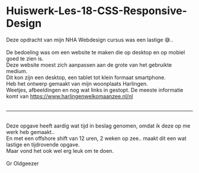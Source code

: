 # Huiswerk-Les-18-CSS-Responsive-Design

Deze opdracht van mijn NHA Webdesign cursus was een lastige 😅..
<br>
<br>
De bedoeling was om een website te maken die op desktop en op mobiel goed te zien is.<br>
Deze website moest zich aanpassen aan de grote van het gebruikte medium.<br>
Dit kon zijn een desktop, een tablet tot klein formaat smartphone.<br>
Heb het ontwerp gemaakt van mijn woonplaats Harlingen.<br>
Weetjes, afbeeldingen en nog wat links in gestopt.
De meeste informatie komt van https://www.harlingenwelkomaanzee.nl/nl<br>
<br>
<hr>
<br>
Deze opgave heeft aardig wat tijd in beslag genomen, omdat ik deze op me werk heb gemaakt..<br>
En met een offshore shift van 12 uren, 2 weken op zee.. maakt dit een wat lastige en tijdrovende opgave.<br>
Maar vond het ook wel erg leuk om te doen.
<br>
<br>
Gr Oldgeezer
